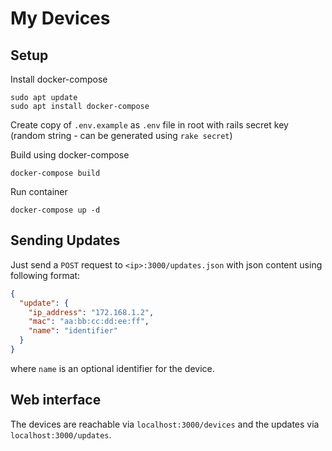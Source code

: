 # My Devices

## Setup

Install docker-compose

```shell
sudo apt update
sudo apt install docker-compose
```

Create copy of `.env.example` as `.env` file in root with rails secret key (random string - can be generated using `rake secret`)

Build using docker-compose

```shell
docker-compose build
```

Run container

```shell
docker-compose up -d
```

## Sending Updates

Just send a `POST` request to `<ip>:3000/updates.json` with json content using following format:

```json
{
  "update": {
    "ip_address": "172.168.1.2",
    "mac": "aa:bb:cc:dd:ee:ff",
    "name": "identifier"
  }
}
```

where `name` is an optional identifier for the device.

## Web interface

The devices are reachable via `localhost:3000/devices` and the updates via `localhost:3000/updates`.